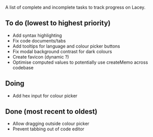 A list of complete and incomplete tasks to track progress on Lacey.

## To do (lowest to highest priority)

- Add syntax highlighting
- Fix code documents/tabs
- Add tooltips for language and colour picker buttons
- Fix modal background contrast for dark colours
- Create favicon (dynamic ?)
- Optimise computed values to potentially use createMemo across codebase

## Doing

- Add hex input for colour picker

## Done (most recent to oldest)

- Allow dragging outside colour picker
- Prevent tabbing out of code editor
